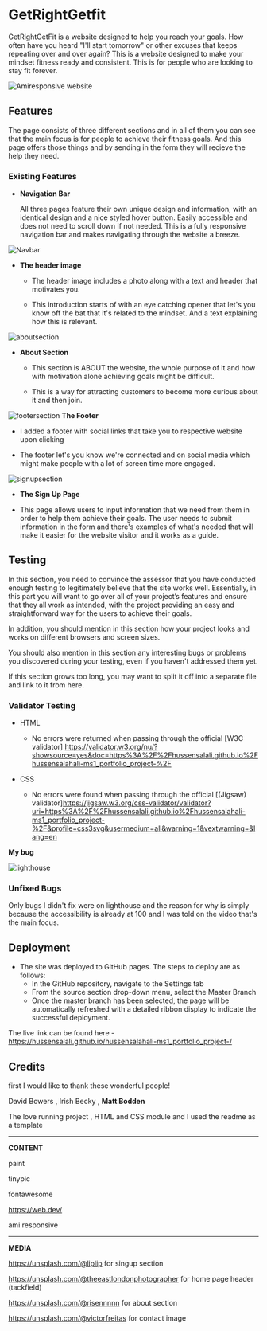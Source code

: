 # GetRightGetfit

GetRightGetFit is a website designed to help you reach your goals.
How often have you heard "I'll start tomorrow" or other excuses that keeps repeating over and over again?
This is a website designed to make your mindset fitness ready and consistent. This is for people who are looking to stay fit forever.

![Amiresponsive website](media/amiresponsive.png)

## Features 

The page consists of three different sections and in all of them you can see that the main focus is for people to achieve their fitness goals. And this page offers those things and by sending in the form they will recieve the help they need.

### Existing Features

- __Navigation Bar__

  All three pages feature their own unique design and information, with an identical design and a nice styled hover button. Easily accessible and does not need to scroll down if not needed. This is a fully responsive navigation bar and makes navigating through the website a breeze.


![Navbar ](media/headnavbar.png)

- __The header image__

  - The header image includes a photo along with a text and header that motivates you.

  - This introduction starts of with an eye catching opener that let's you know off the bat that it's related to the mindset. And a text explaining how this is relevant.


![aboutsection ](media/aboutsection.png)
- __About Section__

  - This section is ABOUT the website, the whole purpose of it and how with motivation alone achieving goals might be difficult. 

  - This is a way for attracting customers to become more curious about it and then join.


![footersection ](media/footersection.png)
__The Footer__ 

  - I added a footer with social links that take you to respective website upon clicking

  - The footer let's you know we're connected and on social media which might make people with a lot of screen time more engaged.


![signupsection ](media/signupsection.png)
  - __The Sign Up Page__

  - This page allows users to input information that we need from them in order to help them achieve their goals. The user needs to submit information in the form and there's examples of what's needed that will make it easier for the website visitor and it works as a guide.

  ## Testing 

In this section, you need to convince the assessor that you have conducted enough testing to legitimately believe that the site works well. Essentially, in this part you will want to go over all of your project’s features and ensure that they all work as intended, with the project providing an easy and straightforward way for the users to achieve their goals.

In addition, you should mention in this section how your project looks and works on different browsers and screen sizes.

You should also mention in this section any interesting bugs or problems you discovered during your testing, even if you haven't addressed them yet.

If this section grows too long, you may want to split it off into a separate file and link to it from here.


### Validator Testing 

- HTML
  - No errors were returned when passing through the official [W3C validator]
    https://validator.w3.org/nu/?showsource=yes&doc=https%3A%2F%2Fhussensalali.github.io%2Fhussensalahali-ms1_portfolio_project-%2F



- CSS
  - No errors were found when passing through the official [(Jigsaw) validator]https://jigsaw.w3.org/css-validator/validator?uri=https%3A%2F%2Fhussensalali.github.io%2Fhussensalahali-ms1_portfolio_project-%2F&profile=css3svg&usermedium=all&warning=1&vextwarning=&lang=en

 
 
 **My bug**
 
 ![lighthouse ](media/lightohousepic.png)
  ### Unfixed Bugs

  Only bugs I didn't fix were on lighthouse and the reason for why is simply because the accessibility is already at 100 and I was told on the video that's the main focus.

  ## Deployment

- The site was deployed to GitHub pages. The steps to deploy are as follows: 
  - In the GitHub repository, navigate to the Settings tab 
  - From the source section drop-down menu, select the Master Branch
  - Once the master branch has been selected, the page will be automatically refreshed with a detailed ribbon display to indicate the successful deployment. 

The live link can be found here - https://hussensalali.github.io/hussensalahali-ms1_portfolio_project-/

## Credits 

first I would like to thank these wonderful people!

David Bowers , Irish Becky , **Matt Bodden**

The love running project , HTML and CSS module and I used the readme as a template
_____________________________________________

                   
**CONTENT**


paint

tinypic

fontawesome

https://web.dev/



ami responsive


________________________________________________
**MEDIA**


https://unsplash.com/@liplip for singup section

https://unsplash.com/@theeastlondonphotographer for home page header (tackfield)


https://unsplash.com/@risennnnn for about section

https://unsplash.com/@victorfreitas for contact image
